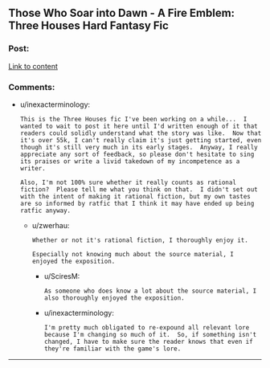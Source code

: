 ## Those Who Soar into Dawn - A Fire Emblem: Three Houses Hard Fantasy Fic

### Post:

[Link to content](https://archiveofourown.org/works/21894865/chapters/52259905)

### Comments:

- u/inexacterminology:
  ```
  This is the Three Houses fic I've been working on a while...  I wanted to wait to post it here until I'd written enough of it that readers could solidly understand what the story was like.  Now that it's over 55k, I can't really claim it's just getting started, even though it's still very much in its early stages.  Anyway, I really appreciate any sort of feedback, so please don't hesitate to sing its praises or write a livid takedown of my incompetence as a writer.  

  Also, I'm not 100% sure whether it really counts as rational fiction?  Please tell me what you think on that.  I didn't set out with the intent of making it rational fiction, but my own tastes are so informed by ratfic that I think it may have ended up being ratfic anyway.
  ```

  - u/zwerhau:
    ```
    Whether or not it's rational fiction, I thoroughly enjoy it.

    Especially not knowing much about the source material, I enjoyed the exposition.
    ```

    - u/SciresM:
      ```
      As someone who does know a lot about the source material, I also thoroughly enjoyed the exposition.
      ```

    - u/inexacterminology:
      ```
      I'm pretty much obligated to re-expound all relevant lore because I'm changing so much of it.  So, if something isn't changed, I have to make sure the reader knows that even if they're familiar with the game's lore.
      ```

---

